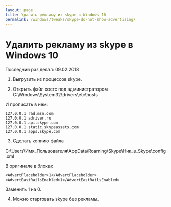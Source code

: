 ```yaml
---
layout: page
title: Удалить рекламу из skype в Windows 10
permalink: /windows/tweaks/skype-do-not-show-advertising/
---
```


# Удалить рекламу из skype в Windows 10

Последний раз делал: 09.02.2018


1) Выгрузить из процессов skype.

2) Открыть файл хостс под администратором C:\Windows\System32\drivers\etc\hosts

И прописать в нем:

    127.0.0.1 rad.msn.com
    127.0.0.1 adriver.ru
    127.0.0.1 api.skype.com
    127.0.0.1 static.skypeassets.com
    127.0.0.1 apps.skype.com


3) Сделать копиию файла 

C:\Users\Имя_Пользователя\AppData\Roaming\Skype\Ник_в_Skype\config.xml

В оригинале в блоках 

    <AdvertPlaceholder>1</AdvertPlaceholder>
    <AdvertEastRailsEnabled>1</AdvertEastRailsEnabled>

Заменить 1 на 0.

4) Можно стартовать skype без рекламы.
